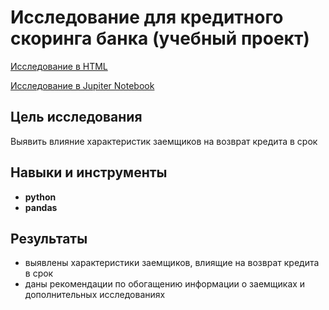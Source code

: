 # Исследование для кредитного скоринга банка (учебный проект)

[Исследование в HTML](https://alexslobodskoj.github.io/Portfolio/Credit_Bank/credit_score.html)

[Исследование в Jupiter Notebook](https://github.com/AlexSlobodskoj/Portfolio/blob/main/Credit_Bank/credit_score.ipynb)

## Цель исследования
Выявить влияние характеристик заемщиков на возврат кредита в срок

## Навыки и инструменты

- **python**
- **pandas**

## Результаты

- выявлены характеристики заемщиков, влиящие на возврат кредита в срок
- даны рекомендации по обогащению информации о заемщиках и дополнительных исследованиях
